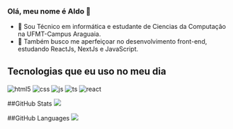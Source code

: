 ### Olá, meu nome é Aldo 👋

* 🔭 Sou Técnico em informática e estudante de Ciencias da Computação na UFMT-Campus Araguaia.
* 🧠 Também busco me aperfeiçoar no desenvolvimento front-end, estudando ReactJs, NextJs e JavaScript.


## Tecnologias que eu uso no meu dia
<div>
<img align="center" alt="html5" src="https://img.shields.io/badge/HTML5-E34F26?style=for-the-badge&logo=html5&logoColor=white" />
<img align="center" alt="css" src="https://img.shields.io/badge/CSS3-1572B6?style=for-the-badge&logo=css3&logoColor=white" />
<img align="center" alt="js" src="https://img.shields.io/badge/JavaScript-F7DF1E?style=for-the-badge&logo=javascript&logoColor=black" />
<img align="center" alt="ts" src="https://img.shields.io/badge/TypeScript-007ACC?style=for-the-badge&logo=typescript&logoColor=white" />
<img  align="center" alt="react" src="https://img.shields.io/badge/React-20232A?style=for-the-badge&logo=react&logoColor=61DAFB" />
</div>

<div display="flex">

##GitHub Stats
<img src="https://github-readme-stats.vercel.app/api?username=aldojunior990"/>

  

##GitHub Languages
<img  src="https://github-readme-stats.vercel.app/api/top-langs/?username=aldojunior990&layout=compact" />

</div>

